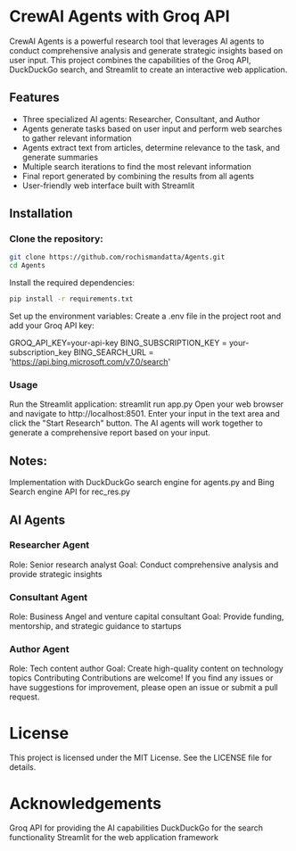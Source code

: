 CrewAI Agents with Groq API
==========================

CrewAI Agents is a powerful research tool that leverages AI agents to conduct comprehensive analysis and generate strategic insights based on user input. This project combines the capabilities of the Groq API, DuckDuckGo search, and Streamlit to create an interactive web application.

Features
--------

* Three specialized AI agents: Researcher, Consultant, and Author
* Agents generate tasks based on user input and perform web searches to gather relevant information
* Agents extract text from articles, determine relevance to the task, and generate summaries
* Multiple search iterations to find the most relevant information
* Final report generated by combining the results from all agents
* User-friendly web interface built with Streamlit

Installation
------------

### Clone the repository:

```bash
git clone https://github.com/rochismandatta/Agents.git
cd Agents
```
Install the required dependencies:
```bash
pip install -r requirements.txt
```
Set up the environment variables:
Create a .env file in the project root and add your Groq API key:

GROQ_API_KEY=your-api-key
BING_SUBSCRIPTION_KEY = your-subscription_key
BING_SEARCH_URL = 'https://api.bing.microsoft.com/v7.0/search'
### Usage
Run the Streamlit application:
streamlit run app.py
Open your web browser and navigate to http://localhost:8501. Enter your input in the text area and click the "Start Research" button. The AI agents will work together to generate a comprehensive report based on your input.

## Notes:
Implementation with DuckDuckGo search engine for agents.py and Bing Search engine API for rec_res.py

## AI Agents
### Researcher Agent
Role: Senior research analyst
Goal: Conduct comprehensive analysis and provide strategic insights
### Consultant Agent
Role: Business Angel and venture capital consultant
Goal: Provide funding, mentorship, and strategic guidance to startups
### Author Agent
Role: Tech content author
Goal: Create high-quality content on technology topics
Contributing
Contributions are welcome! If you find any issues or have suggestions for improvement, please open an issue or submit a pull request.

# License
This project is licensed under the MIT License. See the LICENSE file for details.

# Acknowledgements
Groq API for providing the AI capabilities
DuckDuckGo for the search functionality
Streamlit for the web application framework
